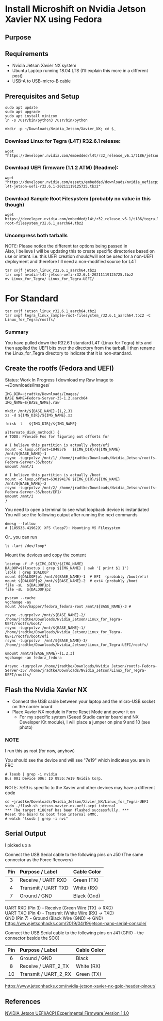 # Install Microshift on Nvidia Jetson Xavier NX using Fedora

## Purpose

## Requirements

* Nvidia Jetson Xavier NX system 
* Ubuntu Laptop running 18.04 LTS (I'll explain this more in a different post)
* USB-A to USB-micro-B cable

## Prerequisites and Setup
```
sudo apt update
sudo apt upgrade
sudo apt install minicom
ln -s /usr/bin/python3 /usr/bin/python
```

```
mkdir -p ~/Downloads/Nvidia_Jetson/Xavier_NX; cd $_
```

### Download Linux for Tegra (L4T) R32.6.1 release:
```
wget "https://developer.nvidia.com/embedded/l4t/r32_release_v6.1/t186/jetson_linux_r32.6.1_aarch64.tbz2"
```

### Download UEFI firmware (1.1.2 ATM) (Readme):
```
wget "https://developer.nvidia.com/assets/embedded/downloads/nvidia_uefiacpi_experimental_firmware/nvidia-l4t-jetson-uefi-r32.6.1-20211119125725.tbz2"
```

### Download Sample Root Filesystem (probably no value in this though)
```
wget https://developer.nvidia.com/embedded/l4t/r32_release_v6.1/t186/tegra_linux_sample-root-filesystem_r32.6.1_aarch64.tbz2
````

### Uncompress both tarballs
NOTE:  Please notice the different tar options being passed in  
Also, I believe I will be updating this to create specific directories based on use or intent.  i.e. this UEFI creation should/will not be used for a non-UEFI deployment and therefore I'll need a non-modified source for L4T

```
tar xvjf jetson_linux_r32.6.1_aarch64.tbz2  
tar xvpf nvidia-l4t-jetson-uefi-r32.6.1-20211119125725.tbz2
mv Linux_for_Tegra/ Linux_for_Tegra-UEFI/
```

# For Standard 
```
tar xvjf jetson_linux_r32.6.1_aarch64.tbz2  
tar xvpf tegra_linux_sample-root-filesystem_r32.6.1_aarch64.tbz2 -C Linux_for_Tegra/rootfs/
```

### Summary
You have pulled down the R32.6.1 standard L4T (Linux for Tegra) bits and then applied the UEFI bits over the directory from the tarball.  I then rename the Linux_for_Tegra directory to indicate that it is non-standard.

## Create the rootfs (Fedora and UEFI)

Status: Work In Progress
I download my Raw Image to ~/Downloads/Images/ 
```
IMG_DIR=~jradtke/Downloads/Images/
BASE_NAME=Fedora-Server-35-1.2.aarch64
IMG_NAME=${BASE_NAME}.raw

mkdir /mnt/${BASE_NAME}-{1,2,3}
xz -d ${IMG_DIR}/${IMG_NAME}.xz

fdisk -l   ${IMG_DIR}/${IMG_NAME}

alternate_disk_method() {
# TODO: Provide Foo for figuring out offsets for 

# I believe this partition is actually /boot/efi
mount -o loop,offset=1048576   ${IMG_DIR}/${IMG_NAME}  /mnt/${BASE_NAME}-1
rsync -tugrpolvv /mnt/1/ /home/jradtke/Downloads/Nvidia_Jetson/rootfs-Fedora-Server-35/boot/
umount /mnt/1

# I believe this partition is actually /boot
mount -o loop,offset=630194176 ${IMG_DIR}/${IMG_NAME}  /mnt/${BASE_NAME}-2 
rsync -tugrpolvv /mnt/2/ /home/jradtke/Downloads/Nvidia_Jetson/rootfs-Fedora-Server-35/boot/EFI/
umount /mnt/2
}
```

You need to open a terminal to see what loopback device is instantiated   
You will see the following output after running the next commands
```
dmesg --follow
# [105533.419629] XFS (loop7): Mounting V5 Filesystem
```

 Or.. you can run
```
ls -lart /dev/loop*
```

Mount the devices and copy the content
```
losetup -f -P ${IMG_DIR}/${IMG_NAME}           
DALOOP=$(losetup | grep ${IMG_NAME} | awk '{ print $1 }')
lsblk | grep $DALOOP 
mount ${DALOOP}p1 /mnt/${BASE_NAME}-1  # EFI  (probably /boot/efi)
mount ${DALOOP}p2 /mnt/${BASE_NAME}-2  # ext4 (probably /boot
file -sL  ${DALOOP}p1
file -sL  ${DALOOP}p2

pvscan --cache
vgchange -ay
mount /dev/mapper/fedora_fedora-root /mnt/${BASE_NAME}-3 # 

rsync -tugrpolvv /mnt/${BASE_NAME}-2/  /home/jradtke/Downloads/Nvidia_Jetson/Linux_for_Tegra-UEFI/rootfs/boot/
rsync -tugrpolvv /mnt/${BASE_NAME}-1/  /home/jradtke/Downloads/Nvidia_Jetson/Linux_for_Tegra-UEFI/rootfs/boot/efi
rsync -tugrpolvv  /mnt/${BASE_NAME}-3/ /home/jradtke/Downloads/Nvidia_Jetson/Linux_for_Tegra-UEFI/rootfs/

umount /mnt/${BASE_NAME}-{1,2,3}
vgchange -an fedora_fedora 

#rsync -tugrpolvv /home/jradtke/Downloads/Nvidia_Jetson/rootfs-Fedora-Server-35/ /home/jradtke/Downloads/Nvidia_Jetson/Linux_for_Tegra-UEFI/rootfs/
```

## Flash the Nvidia Xavier NX
* Connect the USB cable between your laptop and the micro-USB socket on the carrier board
* Place Xavier NX module in Force Reset Mode and power it on
  * For my specific system (Seeed Studio carrier board and NX Developer Kit module), I will place a jumper on pins 9 and 10 (see photo)

### NOTE
I run this as root (for now, anyhow)

You should see the device and will see "7e19" which indicates you are in FRC
```
# lsusb | grep -i nvidia
Bus 001 Device 006: ID 0955:7e19 Nvidia Corp.
```
NOTE:  7e19 is specific to the Xavier and other devices may have a different code

```
cd ~jradtke/Downloads/Nvidia_Jetson/Xavier_NX/Linux_for_Tegra-UEFI
sudo ./flash.sh jetson-xavier-nx-uefi-acpi internal
*** The target t186ref has been flashed successfully. ***
Reset the board to boot from internal eMMC.
# watch "lsusb | grep -i nvi"

```
## Serial Output
I picked up a

Connect the USB Serial cable to the following pins on J50 (The same connector as the Force Recovery)

| Pin | Purpose / Label | Cable Color 
|:--:|:-----|:-----|
| 3 | Receive / UART RXD  | Green (TX) |
| 4 | Transmit / UART TXD | White (RX) |
| 7 | Ground / GND        | Black (Gnd) |

UART RXD (Pin 3) - Receive (Green Wire (TX) -> RXD)  
UART TXD (Pin 4) - Transmit (White Wire (RX) -> TXD)  
GND (Pin 7) - Ground (Black Wire (GND) -> GND)  
https://www.jetsonhacks.com/2019/04/19/jetson-nano-serial-console/

Connect the USB Serial cable to the following pins on J41 (GPIO - the connector beside the SOC)

| Pin | Purpose / Label | Cable Color 
|:--:|:-----|:-----|
| 6 | Ground / GND          | Black      |
| 8 | Receive / UART_2_TX   | White (RX) |
| 10 | Transmit / UART_2_RX | Green (TX) |

https://www.jetsonhacks.com/nvidia-jetson-xavier-nx-gpio-header-pinout/

## References
[NVIDIA Jetson UEFI/ACPI Experimental Firmware Version 1.1.0](https://developer.download.nvidia.com/embedded/L4T/UEFI_Readme_side_car.html)
